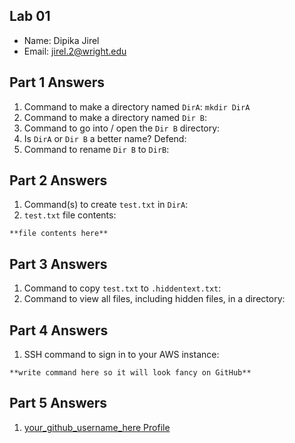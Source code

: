 ## Lab 01

- Name: Dipika Jirel
- Email: jirel.2@wright.edu

## Part 1 Answers

1. Command to make a directory named `DirA`:
     `mkdir DirA`
3. Command to make a directory named `Dir B`:
4. Command to go into / open the `Dir B` directory:
5. Is `DirA` or `Dir B` a better name?  Defend:
6. Command to rename `Dir B` to `DirB`: 

## Part 2 Answers

1. Command(s) to create `test.txt` in `DirA`:
2. `test.txt` file contents:

```
**file contents here**
```

## Part 3 Answers

1. Command to copy `test.txt` to `.hiddentext.txt`: 
2. Command to view all files, including hidden files, in a directory: 

## Part 4 Answers

1. SSH command to sign in to your AWS instance:

```
**write command here so it will look fancy on GitHub**
```

## Part 5 Answers

1. [your_github_username_here Profile](FIXTHISURL-https://github.com/your_username)
